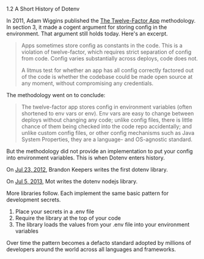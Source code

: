 1.2 A Short History of Dotenv

In 2011, Adam Wiggins published the [The Twelve-Factor App](https://12factor.net/config) methodology. In section 3, it made a cogent argument for storing config in the environment. That argument still holds today. Here's an excerpt.

> Apps sometimes store config as constants in the code. This is a violation of twelve-factor, which requires strict separation of config from code. Config varies substantially across deploys, code does not.
> 
> A litmus test for whether an app has all config correctly factored out of the code is whether the codebase could be made open source at any moment, without compromising any credentials.

The methodology went on to conclude:

> The twelve-factor app stores config in environment variables (often shortened to env vars or env). Env vars are easy to change between deploys without changing any code; unlike config files, there is little chance of them being checked into the code repo accidentally; and unlike custom config files, or other config mechanisms such as Java System Properties, they are a language- and OS-agnostic standard.

But the methodology did not provide an implementation to put your config into environment variables. This is when Dotenv enters history.

On [Jul 23, 2012](https://github.com/bkeepers/dotenv/commit/c3568a06b341f1182bd4e8b0d6e58a594cac7966), Brandon Keepers writes the first dotenv library.

On [Jul 5, 2013](https://github.com/motdotla/dotenv/commit/71dabbf27b699fcb7a04714709cecfc6e78892b9), Mot writes the dotenv nodejs library.

More libraries follow. Each implement the same basic pattern for development secrets.

1. Place your secrets in a .env file
2. Require the library at the top of your code
3. The library loads the values from your .env file into your environment variables

Over time the pattern becomes a defacto standard adopted by millions of developers around the world across all languages and frameworks.
